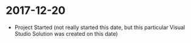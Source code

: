 # 2017-12-20

* Project Started (not really started this date, but this particular Visual Studio Solution was created on this date)